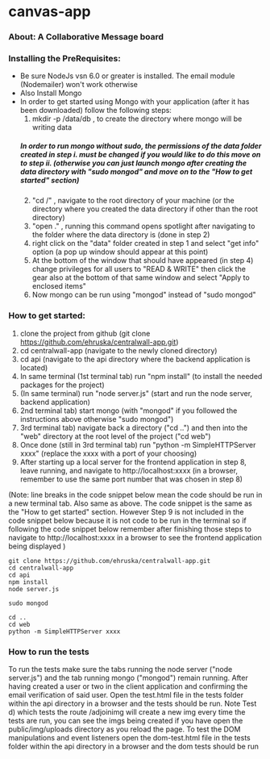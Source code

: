 

# canvas-app


### About:   A Collaborative Message board


### Installing the PreRequisites:
- Be sure NodeJs vsn 6.0 or greater is installed. The email module (Nodemailer) won't work otherwise
- Also Install Mongo
- In order to get started using Mongo with your application (after it has been downloaded) follow the following steps:
    1) mkdir -p /data/db   , to create the directory where mongo will be writing data
    ##### In order to run mongo without sudo, the permissions of the data folder created in step i. must be changed if you         would like to do this move on to step ii. (otherwise you can just launch mongo after creating the data directory with         "sudo mongod" and move on to the "How to get started" section)
    2) "cd /"   , navigate to the root directory of your machine (or the directory where you created the data directory if 
    other than the root directory)
    3) "open ."  , running this command opens spotlight after navigating to the folder where the data directory is (done in       step 2)
    4) right click on the "data" folder created in step 1 and select "get info" option (a pop up window should appear at this     point)
    5) At the bottom of the window that should have appeared (in step 4) change privileges for all users to "READ & WRITE"       then click the gear also at the bottom of that same window and select "Apply to enclosed items"
    6) Now mongo can be run using "mongod" instead of "sudo mongod"
    
### How to get started:
  1) clone the project from github (git clone https://github.com/ehruska/centralwall-app.git)
  2) cd centralwall-app (navigate to the newly cloned directory)
  3) cd api (navigate to the api directory where the backend application is located)
  4) In same terminal (1st terminal tab) run "npm install" (to install the needed packages for the project)
  5) (In same terminal) run "node server.js" (start and run the node server, backend application)
  6) 2nd terminal tab) start mongo (with "mongod" if you followed the instructions above otherwise "sudo mongod")
  7) 3rd terminal tab) navigate back a directory ("cd ..") and then into the "web" directory at the root level of the project ("cd web")
  8) Once done (still in 3rd terminal tab) run "python -m SimpleHTTPServer xxxx" (replace the xxxx with a port of your choosing)
  9) After starting up a local server for the frontend application in step 8, leave running, and navigate to http://localhost:xxxx (in a browser, remember to use the same port number that was chosen in step 8)
  
 (Note: line breaks in the code snippet below mean the code should be run in a new terminal tab. Also same as above. The       code snippet is the same as the "How to get started" section. However Step 9 is not included in the code snippet below because it is not code to be run in the terminal so if following the code snippet below remember after finishing those steps to navigate to http://localhost:xxxx in a browser to see the frontend application being displayed )
```
git clone https://github.com/ehruska/centralwall-app.git
cd centralwall-app
cd api
npm install
node server.js

sudo mongod

cd ..
cd web
python -m SimpleHTTPServer xxxx
```

### How to run the tests
To run the tests make sure the tabs running the node server ("node server.js") and the tab running mongo ("mongod")
remain running. After having created a user or two in the client application and confirming the email verification of said user. Open the test.html file in the tests folder within the api directory in a browser and the tests should be run. Note Test d) which tests the route /adjoinimg will create a new img every time the tests are run, you can see the imgs being created if you have open the public/img/uploads directory as you reload the page. To test the DOM manipulations and event listeners open the dom-test.html file in the tests folder within the api directory in a browser and the dom tests should be run


